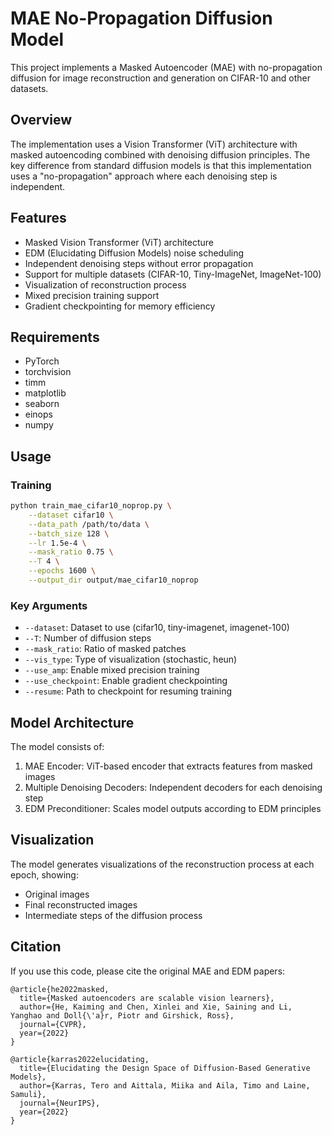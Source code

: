# MAE No-Propagation Diffusion Model

This project implements a Masked Autoencoder (MAE) with no-propagation diffusion for image reconstruction and generation on CIFAR-10 and other datasets.

## Overview

The implementation uses a Vision Transformer (ViT) architecture with masked autoencoding combined with denoising diffusion principles. The key difference from standard diffusion models is that this implementation uses a "no-propagation" approach where each denoising step is independent.

## Features

- Masked Vision Transformer (ViT) architecture
- EDM (Elucidating Diffusion Models) noise scheduling
- Independent denoising steps without error propagation
- Support for multiple datasets (CIFAR-10, Tiny-ImageNet, ImageNet-100)
- Visualization of reconstruction process
- Mixed precision training support
- Gradient checkpointing for memory efficiency

## Requirements

- PyTorch
- torchvision
- timm
- matplotlib
- seaborn
- einops
- numpy

## Usage

### Training

```bash
python train_mae_cifar10_noprop.py \
    --dataset cifar10 \
    --data_path /path/to/data \
    --batch_size 128 \
    --lr 1.5e-4 \
    --mask_ratio 0.75 \
    --T 4 \
    --epochs 1600 \
    --output_dir output/mae_cifar10_noprop
```

### Key Arguments

- `--dataset`: Dataset to use (cifar10, tiny-imagenet, imagenet-100)
- `--T`: Number of diffusion steps
- `--mask_ratio`: Ratio of masked patches
- `--vis_type`: Type of visualization (stochastic, heun)
- `--use_amp`: Enable mixed precision training
- `--use_checkpoint`: Enable gradient checkpointing
- `--resume`: Path to checkpoint for resuming training

## Model Architecture

The model consists of:
1. MAE Encoder: ViT-based encoder that extracts features from masked images
2. Multiple Denoising Decoders: Independent decoders for each denoising step
3. EDM Preconditioner: Scales model outputs according to EDM principles

## Visualization

The model generates visualizations of the reconstruction process at each epoch, showing:
- Original images
- Final reconstructed images 
- Intermediate steps of the diffusion process

## Citation

If you use this code, please cite the original MAE and EDM papers:

```
@article{he2022masked,
  title={Masked autoencoders are scalable vision learners},
  author={He, Kaiming and Chen, Xinlei and Xie, Saining and Li, Yanghao and Doll{\'a}r, Piotr and Girshick, Ross},
  journal={CVPR},
  year={2022}
}

@article{karras2022elucidating,
  title={Elucidating the Design Space of Diffusion-Based Generative Models},
  author={Karras, Tero and Aittala, Miika and Aila, Timo and Laine, Samuli},
  journal={NeurIPS},
  year={2022}
}
``` 